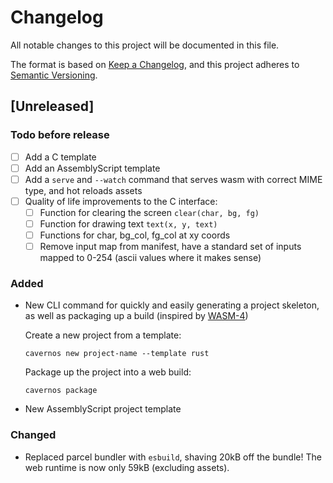 # Changelog

All notable changes to this project will be documented in this file.

The format is based on [Keep a Changelog](https://keepachangelog.com/en/1.0.0/),
and this project adheres to [Semantic Versioning](https://semver.org/spec/v2.0.0.html).

## [Unreleased]

### Todo before release
 - [ ] Add a C template
 - [ ] Add an AssemblyScript template
 - [ ] Add a `serve` and `--watch` command that serves wasm with correct MIME type, and hot reloads assets
 - [ ] Quality of life improvements to the C interface:
   - [ ] Function for clearing the screen `clear(char, bg, fg)`
   - [ ] Function for drawing text `text(x, y, text)`
   - [ ] Functions for char, bg_col, fg_col at xy coords
   - [ ] Remove input map from manifest, have a standard set of inputs mapped to 0-254 (ascii values where it makes sense)

### Added
 - New CLI command for quickly and easily generating a project skeleton, as well as packaging up a build (inspired by [WASM-4](https://wasm4.org/))
   
   Create a new project from a template:
   ```
   cavernos new project-name --template rust
   ```
   
   Package up the project into a web build:
   ```
   cavernos package
   ```
 - New AssemblyScript project template

### Changed
 - Replaced parcel bundler with `esbuild`, shaving 20kB off the bundle! The web runtime is now only 59kB (excluding assets).